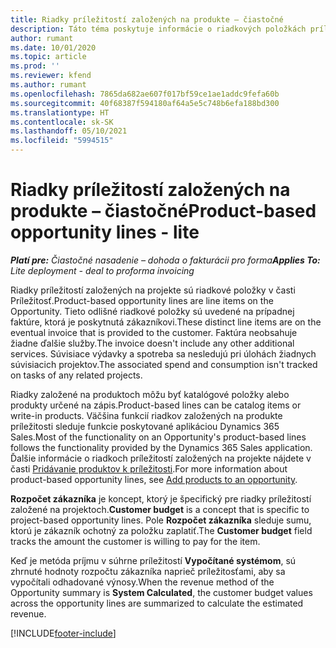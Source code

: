 ```yaml
---
title: Riadky príležitostí založených na produkte – čiastočné
description: Táto téma poskytuje informácie o riadkových položkách príležitostí založených na produktoch v Project Operations.
author: rumant
ms.date: 10/01/2020
ms.topic: article
ms.prod: ''
ms.reviewer: kfend
ms.author: rumant
ms.openlocfilehash: 7865da682ae607f017bf59ce1ae1addc9fefa60b
ms.sourcegitcommit: 40f68387f594180af64a5e5c748b6efa188bd300
ms.translationtype: HT
ms.contentlocale: sk-SK
ms.lasthandoff: 05/10/2021
ms.locfileid: "5994515"
---
```

# <a name="product-based-opportunity-lines---lite"></a><span data-ttu-id="e336d-103">Riadky príležitostí založených na produkte – čiastočné</span><span class="sxs-lookup"><span data-stu-id="e336d-103">Product-based opportunity lines - lite</span></span>

<span data-ttu-id="e336d-104">_**Platí pre:** Čiastočné nasadenie – dohoda o fakturácii pro forma_</span><span class="sxs-lookup"><span data-stu-id="e336d-104">_**Applies To:** Lite deployment - deal to proforma invoicing_</span></span>

<span data-ttu-id="e336d-105">Riadky príležitostí založených na projekte sú riadkové položky v časti Príležitosť.</span><span class="sxs-lookup"><span data-stu-id="e336d-105">Product-based opportunity lines are line items on the Opportunity.</span></span> <span data-ttu-id="e336d-106">Tieto odlišné riadkové položky sú uvedené na prípadnej faktúre, ktorá je poskytnutá zákazníkovi.</span><span class="sxs-lookup"><span data-stu-id="e336d-106">These distinct line items are on the eventual invoice that is provided to the customer.</span></span> <span data-ttu-id="e336d-107">Faktúra neobsahuje žiadne ďalšie služby.</span><span class="sxs-lookup"><span data-stu-id="e336d-107">The invoice doesn't include any other additional services.</span></span> <span data-ttu-id="e336d-108">Súvisiace výdavky a spotreba sa nesledujú pri úlohách žiadnych súvisiacich projektov.</span><span class="sxs-lookup"><span data-stu-id="e336d-108">The associated spend and consumption isn't tracked on tasks of any related projects.</span></span>

<span data-ttu-id="e336d-109">Riadky založené na produktoch môžu byť katalógové položky alebo produkty určené na zápis.</span><span class="sxs-lookup"><span data-stu-id="e336d-109">Product-based lines can be catalog items or write-in products.</span></span> <span data-ttu-id="e336d-110">Väčšina funkcií riadkov založených na produkte príležitosti sleduje funkcie poskytované aplikáciou Dynamics 365 Sales.</span><span class="sxs-lookup"><span data-stu-id="e336d-110">Most of the functionality on an Opportunity's product-based lines follows the functionality provided by the Dynamics 365 Sales application.</span></span> <span data-ttu-id="e336d-111">Ďalšie informácie o riadkoch príležitostí založených na projekte nájdete v časti [Pridávanie produktov k príležitosti](/dynamics365/sales-enterprise/add-products-opportunity).</span><span class="sxs-lookup"><span data-stu-id="e336d-111">For more information about product-based opportunity lines, see [Add products to an opportunity](/dynamics365/sales-enterprise/add-products-opportunity).</span></span>

<span data-ttu-id="e336d-112">**Rozpočet zákazníka** je koncept, ktorý je špecifický pre riadky príležitostí založené na projektoch.</span><span class="sxs-lookup"><span data-stu-id="e336d-112">**Customer budget** is a concept that is specific to project-based opportunity lines.</span></span> <span data-ttu-id="e336d-113">Pole **Rozpočet zákazníka** sleduje sumu, ktorú je zákazník ochotný za položku zaplatiť.</span><span class="sxs-lookup"><span data-stu-id="e336d-113">The **Customer budget** field tracks the amount the customer is willing to pay for the item.</span></span>

<span data-ttu-id="e336d-114">Keď je metóda príjmu v súhrne príležitostí **Vypočítané systémom**, sú zhrnuté hodnoty rozpočtu zákazníka naprieč príležitosťami, aby sa vypočítali odhadované výnosy.</span><span class="sxs-lookup"><span data-stu-id="e336d-114">When the revenue method of the Opportunity summary is **System Calculated**, the customer budget values across the opportunity lines are summarized to calculate the estimated revenue.</span></span> 



[!INCLUDE[footer-include](../../includes/footer-banner.md)]